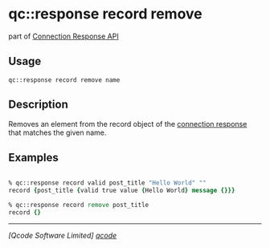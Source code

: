 qc::response record remove
===========

part of [Connection Response API](../response_api.md)

Usage
-----
`qc::response record remove name`

Description
-----------
Removes an element from the record object of the [connection response](../connection-response.md) that matches the given name.

Examples
--------
```tcl

% qc::response record valid post_title "Hello World" ""
record {post_title {valid true value {Hello World} message {}}}

% qc::response record remove post_title
record {}

```

----------------------------------
*[Qcode Software Limited] [qcode]*

[qcode]: http://www.qcode.co.uk "Qcode Software"